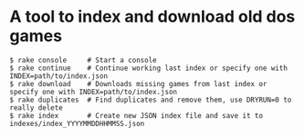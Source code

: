 # A tool to index and download old dos games

    $ rake console     # Start a console
    $ rake continue    # Continue working last index or specify one with INDEX=path/to/index.json
    $ rake download    # Downloads missing games from last index or specify one with INDEX=path/to/index.json
    $ rake duplicates  # Find duplicates and remove them, use DRYRUN=0 to really delete
    $ rake index       # Create new JSON index file and save it to indexes/index_YYYYMMDDHHMMSS.json
